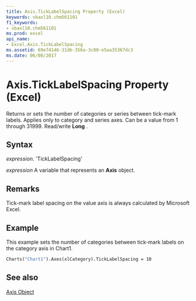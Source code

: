 ```yaml
---
title: Axis.TickLabelSpacing Property (Excel)
keywords: vbaxl10.chm561101
f1_keywords:
- vbaxl10.chm561101
ms.prod: excel
api_name:
- Excel.Axis.TickLabelSpacing
ms.assetid: 69e74146-31db-356a-3c00-e5aa35367dc3
ms.date: 06/08/2017
---
```



# Axis.TickLabelSpacing Property (Excel)

Returns or sets the number of categories or series between tick-mark labels. Applies only to category and series axes. Can be a value from 1 through 31999. Read/write  **Long** .


## Syntax

 _expression_. 'TickLabelSpacing'

 _expression_ A variable that represents an **Axis** object.


## Remarks

Tick-mark label spacing on the value axis is always calculated by Microsoft Excel.


## Example

This example sets the number of categories between tick-mark labels on the category axis in Chart1.


```vb
Charts("Chart1").Axes(xlCategory).TickLabelSpacing = 10 

```


## See also


[Axis Object](Excel.Axis(objec).md)

